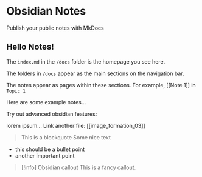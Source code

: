 # Obsidian Notes

Publish your public notes with MkDocs

## Hello Notes!

The `index.md` in the `/docs` folder is the homepage you see here.

The folders in `/docs` appear as the main sections on the navigation bar.

The notes appear as pages within these sections. For example, [[Note 1]] in `Topic 1`

Here are some example notes...

Try out advanced obsidian features:

lorem ipsum...
Link another file: [[image_formation_03]]

> This is a blockquote
> Some nice text

- this should be a bullet point
- another important point

> [!info] Obsidian callout
> This is a fancy callout.
